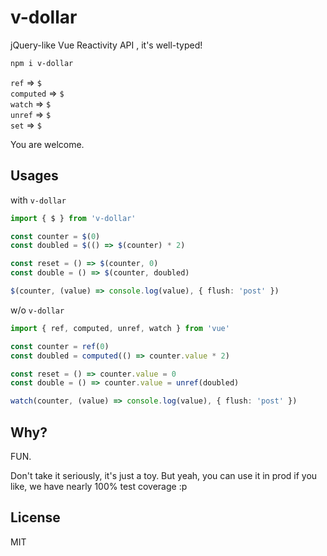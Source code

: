 # v-dollar

jQuery-like Vue Reactivity API , it's well-typed!

```bash
npm i v-dollar
```

`ref` => `$`<br>
`computed` => `$`<br>
`watch` => `$`<br>
`unref` => `$`<br>
`set` => `$`<br>

You are welcome.

## Usages

with `v-dollar`

```ts
import { $ } from 'v-dollar'

const counter = $(0)
const doubled = $(() => $(counter) * 2)

const reset = () => $(counter, 0)
const double = () => $(counter, doubled)

$(counter, (value) => console.log(value), { flush: 'post' })
```

w/o `v-dollar`

```ts
import { ref, computed, unref, watch } from 'vue'

const counter = ref(0)
const doubled = computed(() => counter.value * 2)

const reset = () => counter.value = 0
const double = () => counter.value = unref(doubled)

watch(counter, (value) => console.log(value), { flush: 'post' })
```

## Why?

FUN.

Don't take it seriously, it's just a toy. But yeah, you can use it in prod if you like, we have nearly 100% test coverage :p

## License

MIT
